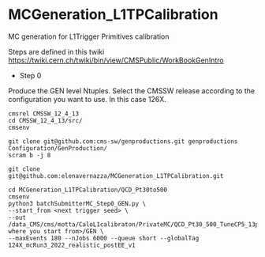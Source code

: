 # MCGeneration_L1TPCalibration
MC generation for L1Trigger Primitives calibration

Steps are defined in this twiki
https://twiki.cern.ch/twiki/bin/view/CMSPublic/WorkBookGenIntro

- Step 0

Produce the GEN level Ntuples.
Select the CMSSW release according to the configuration you want to use. In this case 126X.

    cmsrel CMSSW_12_4_13
    cd CMSSW_12_4_13/src/
    cmsenv

    git clone git@github.com:cms-sw/genproductions.git genproductions Configuration/GenProduction/
    scram b -j 8

    git clone git@github.com:elenavernazza/MCGeneration_L1TPCalibration.git

    cd MCGeneration_L1TPCalibration/QCD_Pt30to500
    cmsenv
    python3 batchSubmitterMC_Step0_GEN.py \
    --start_from <next trigger seed> \
    --out /data_CMS/cms/motta/CaloL1calibraton/PrivateMC/QCD_Pt30_500_TuneCP5_13p6TeV_124X_<add where you start from>/GEN \
    --maxEvents 180 --nJobs 6000 --queue short --globalTag 124X_mcRun3_2022_realistic_postEE_v1